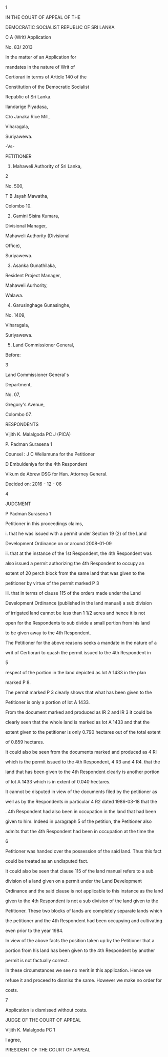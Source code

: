 1

IN THE COURT OF APPEAL OF THE

DEMOCRATIC SOCIALIST REPUBLIC OF SRI LANKA

C A (Writ) Application

No. 83/ 2013

In the matter of an Application for

mandates in the nature of Writ of

Certiorari in terms of Article 140 of the

Constitution of the Democratic Socialist

Republic of Sri Lanka.

Ilandarige Piyadasa,

C/o Janaka Rice Mill,

Viharagala,

Suriyawewa.

-Vs-

PETITIONER

1. Mahaweli Authority of Sri Lanka,

2

No. 500,

T B Jayah Mawatha,

Colombo 10.

2. Gamini Sisira Kumara,

Divisional Manager,

Mahaweli Authority (Divisional

Office),

Suriyawewa.

3. Asanka Gunathilaka,

Resident Project Manager,

Mahaweli Aurhority,

Walawa.

4. Garusinghage Gunasinghe,

No. 1409,

Viharagala,

Suriyawewa.

5. Land Commissioner General,

Before:

3

Land Commissioner General's

Department,

No. 07,

Gregory's Avenue,

Colombo 07.

RESPONDENTS

Vijith K. Malalgoda PC J (PICA)

P. Padman Surasena 1

Counsel : J C Weliamuna for the Petitioner

D Embuldeniya for the 4th Respondent

Vikum de Abrew DSG for Han. Attorney General.

Decided on: 2016 - 12 - 06

4

JUDGMENT

P Padman Surasena 1

Petitioner in this proceedings claims,

i. that he was issued with a permit under Section 19 (2) of the Land

Development Ordinance on or around 2008-01-09

ii. that at the instance of the 1st Respondent, the 4th Respondent was

also issued a permit authorizing the 4th Respondent to occupy an

extent of 20 perch block from the same land that was given to the

petitioner by virtue of the permit marked P 3

iii. that in terms of clause 115 of the orders made under the Land

Development Ordinance (published in the land manual) a sub division

of irrigated land cannot be less than 1 1/2 acres and hence it is not

open for the Respondents to sub divide a small portion from his land

to be given away to the 4th Respondent.

The Petitioner for the above reasons seeks a mandate in the nature of a

writ of Certiorari to quash the permit issued to the 4th Respondent in

5

respect of the portion in the land depicted as lot A 1433 in the plan

marked P 8.

The permit marked P 3 clearly shows that what has been given to the

Petitioner is only a portion of lot A 1433.

From the document marked and produced as lR 2 and lR 3 it could be

clearly seen that the whole land is marked as lot A 1433 and that the

extent given to the petitioner is only 0.790 hectares out of the total extent

of 0.859 hectares.

It could also be seen from the documents marked and produced as 4 Rl

which is the permit issued to the 4th Respondent, 4 R3 and 4 R4. that the

land that has been given to the 4th Respondent clearly is another portion

of lot A 1433 which is in extent of 0.040 hectares.

It cannot be disputed in view of the documents filed by the petitioner as

well as by the Respondents in particular 4 R2 dated 1986-03-18 that the

. 4th Respondent had also been in occupation in the land that had been

given to him. Indeed in paragraph 5 of the petition, the Petitioner also

admits that the 4th Respondent had been in occupation at the time the

6

Petitioner was handed over the possession of the said land. Thus this fact

could be treated as an undisputed fact.

It could also be seen that clause 115 of the land manual refers to a sub

division of a land given on a permit under the Land Development

Ordinance and the said clause is not applicable to this instance as the land

given to the 4th Respondent is not a sub division of the land given to the

Petitioner. These two blocks of lands are completely separate lands which

the petitioner and the 4th Respondent had been occupying and cultivating

even prior to the year 1984.

In view of the above facts the position taken up by the Petitioner that a

portion from his land has been given to the 4th Respondent by another

permit is not factually correct.

In these circumstances we see no merit in this application. Hence we

refuse it and proceed to dismiss the same. However we make no order for

costs.

7

Application is dismissed without costs.

JUDGE OF THE COURT OF APPEAL

Vijith K. Malalgoda PC 1

I agree,

PRESIDENT OF THE COURT OF APPEAL